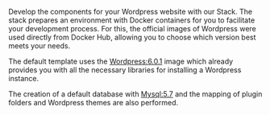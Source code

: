 Develop the components for your Wordpress website with our Stack. The stack prepares an environment with Docker containers for you to facilitate your development process. For this, the official images of Wordpress were used directly from Docker Hub, allowing you to choose which version best meets your needs.

The default template uses the [Wordpress:6.0.1](https://github.com/docker-library/wordpress/blob/193647657b9c00b68b63ba9ecf306c915764f8f5/latest/php7.4/apache/Dockerfile) image which already provides you with all the necessary libraries for installing a Wordpress instance.

The creation of a default database with [Mysql:5.7](https://github.com/docker-library/mysql/blob/eb9697a801186d440355c55e81512e0441a5a854/5.7/Dockerfile.oracle) and the mapping of plugin folders and Wordpress themes are also performed.